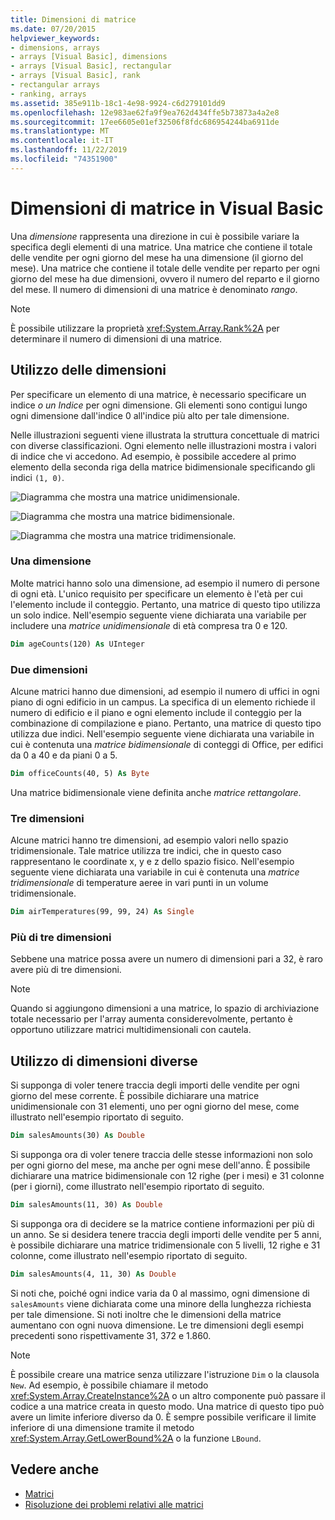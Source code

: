 ```yaml
---
title: Dimensioni di matrice
ms.date: 07/20/2015
helpviewer_keywords:
- dimensions, arrays
- arrays [Visual Basic], dimensions
- arrays [Visual Basic], rectangular
- arrays [Visual Basic], rank
- rectangular arrays
- ranking, arrays
ms.assetid: 385e911b-18c1-4e98-9924-c6d279101dd9
ms.openlocfilehash: 12e983ae62fa9f9ea762d434ffe5b73873a4a2e8
ms.sourcegitcommit: 17ee6605e01ef32506f8fdc686954244ba6911de
ms.translationtype: MT
ms.contentlocale: it-IT
ms.lasthandoff: 11/22/2019
ms.locfileid: "74351900"
---
```

# <a name="array-dimensions-in-visual-basic"></a>Dimensioni di matrice in Visual Basic

Una *dimensione* rappresenta una direzione in cui è possibile variare la specifica degli elementi di una matrice. Una matrice che contiene il totale delle vendite per ogni giorno del mese ha una dimensione (il giorno del mese). Una matrice che contiene il totale delle vendite per reparto per ogni giorno del mese ha due dimensioni, ovvero il numero del reparto e il giorno del mese. Il numero di dimensioni di una matrice è denominato *rango*.

> [!NOTE]
> È possibile utilizzare la proprietà <xref:System.Array.Rank%2A> per determinare il numero di dimensioni di una matrice.

## <a name="working-with-dimensions"></a>Utilizzo delle dimensioni

Per specificare un elemento di una matrice, è necessario specificare un indice *o un* *Indice* per ogni dimensione. Gli elementi sono contigui lungo ogni dimensione dall'indice 0 all'indice più alto per tale dimensione.

Nelle illustrazioni seguenti viene illustrata la struttura concettuale di matrici con diverse classificazioni. Ogni elemento nelle illustrazioni mostra i valori di indice che vi accedono. Ad esempio, è possibile accedere al primo elemento della seconda riga della matrice bidimensionale specificando gli indici `(1, 0)`.

![Diagramma che mostra una matrice unidimensionale.](./media/array-dimensions/one-dimensional-array.gif)

![Diagramma che mostra una matrice bidimensionale.](./media/array-dimensions/two-dimensional-array.gif)

![Diagramma che mostra una matrice tridimensionale.](./media/array-dimensions/three-dimensional-array.gif)

### <a name="one-dimension"></a>Una dimensione

Molte matrici hanno solo una dimensione, ad esempio il numero di persone di ogni età. L'unico requisito per specificare un elemento è l'età per cui l'elemento include il conteggio. Pertanto, una matrice di questo tipo utilizza un solo indice. Nell'esempio seguente viene dichiarata una variabile per includere una *matrice unidimensionale* di età compresa tra 0 e 120.

```vb
Dim ageCounts(120) As UInteger
```

### <a name="two-dimensions"></a>Due dimensioni

Alcune matrici hanno due dimensioni, ad esempio il numero di uffici in ogni piano di ogni edificio in un campus. La specifica di un elemento richiede il numero di edificio e il piano e ogni elemento include il conteggio per la combinazione di compilazione e piano. Pertanto, una matrice di questo tipo utilizza due indici. Nell'esempio seguente viene dichiarata una variabile in cui è contenuta una *matrice bidimensionale* di conteggi di Office, per edifici da 0 a 40 e da piani 0 a 5.

```vb
Dim officeCounts(40, 5) As Byte
```

Una matrice bidimensionale viene definita anche *matrice rettangolare*.

### <a name="three-dimensions"></a>Tre dimensioni

Alcune matrici hanno tre dimensioni, ad esempio valori nello spazio tridimensionale. Tale matrice utilizza tre indici, che in questo caso rappresentano le coordinate x, y e z dello spazio fisico. Nell'esempio seguente viene dichiarata una variabile in cui è contenuta una *matrice tridimensionale* di temperature aeree in vari punti in un volume tridimensionale.

```vb
Dim airTemperatures(99, 99, 24) As Single
```

### <a name="more-than-three-dimensions"></a>Più di tre dimensioni

Sebbene una matrice possa avere un numero di dimensioni pari a 32, è raro avere più di tre dimensioni.

> [!NOTE]
> Quando si aggiungono dimensioni a una matrice, lo spazio di archiviazione totale necessario per l'array aumenta considerevolmente, pertanto è opportuno utilizzare matrici multidimensionali con cautela.

## <a name="using-different-dimensions"></a>Utilizzo di dimensioni diverse

Si supponga di voler tenere traccia degli importi delle vendite per ogni giorno del mese corrente. È possibile dichiarare una matrice unidimensionale con 31 elementi, uno per ogni giorno del mese, come illustrato nell'esempio riportato di seguito.

```vb
Dim salesAmounts(30) As Double
```

Si supponga ora di voler tenere traccia delle stesse informazioni non solo per ogni giorno del mese, ma anche per ogni mese dell'anno. È possibile dichiarare una matrice bidimensionale con 12 righe (per i mesi) e 31 colonne (per i giorni), come illustrato nell'esempio riportato di seguito.

```vb
Dim salesAmounts(11, 30) As Double
```

Si supponga ora di decidere se la matrice contiene informazioni per più di un anno. Se si desidera tenere traccia degli importi delle vendite per 5 anni, è possibile dichiarare una matrice tridimensionale con 5 livelli, 12 righe e 31 colonne, come illustrato nell'esempio riportato di seguito.

```vb
Dim salesAmounts(4, 11, 30) As Double
```

Si noti che, poiché ogni indice varia da 0 al massimo, ogni dimensione di `salesAmounts` viene dichiarata come una minore della lunghezza richiesta per tale dimensione. Si noti inoltre che le dimensioni della matrice aumentano con ogni nuova dimensione. Le tre dimensioni degli esempi precedenti sono rispettivamente 31, 372 e 1.860.

> [!NOTE]
> È possibile creare una matrice senza utilizzare l'istruzione `Dim` o la clausola `New`. Ad esempio, è possibile chiamare il metodo <xref:System.Array.CreateInstance%2A> o un altro componente può passare il codice a una matrice creata in questo modo. Una matrice di questo tipo può avere un limite inferiore diverso da 0. È sempre possibile verificare il limite inferiore di una dimensione tramite il metodo <xref:System.Array.GetLowerBound%2A> o la funzione `LBound`.

## <a name="see-also"></a>Vedere anche

- [Matrici](../../../../visual-basic/programming-guide/language-features/arrays/index.md)
- [Risoluzione dei problemi relativi alle matrici](../../../../visual-basic/programming-guide/language-features/arrays/troubleshooting-arrays.md)
